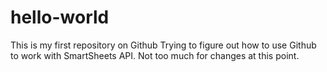 # hello-world
This is my first repository on Github
Trying to figure out how to use Github to work with SmartSheets API.
Not too much for changes at this point.
